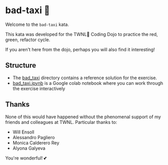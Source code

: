# bad-taxi 🚕

Welcome to the `bad-taxi` kata.

This kata was developed for the TWNL🌷
Coding Dojo to practice the red, green,
refactor cycle.

If you aren't here from
the dojo, perhaps you will also
find it interesting!

## Structure

- The [bad_taxi](bad_taxi) directory contains
  a reference solution for the exercise.
- [bad_taxi.ipynb](bad_taxi.ipynb) is a Google
  colab notebook where you can work through
  the exercise interactively

## Thanks

None of this would have happened without
the phenomenal support of my friends and
colleagues at TWNL. Particular thanks to:

- Will Ensoll
- Alessandro Pagliero
- Monica Calderero Rey
- Alyona Galyeva

You're wonderful! 💕

